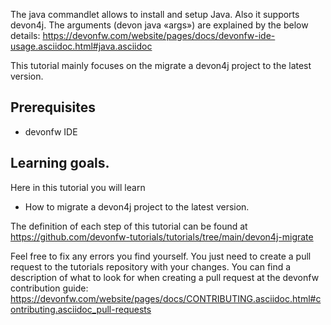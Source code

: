 The java commandlet allows to install and setup Java. Also it supports devon4j. The arguments (devon java «args») are explained by the below details: 
https://devonfw.com/website/pages/docs/devonfw-ide-usage.asciidoc.html#java.asciidoc

This tutorial mainly focuses on the migrate a devon4j project to the latest version.
## Prerequisites
* devonfw IDE

## Learning goals.
Here in this tutorial you will learn 
* How to migrate a devon4j project to the latest version.




The definition of each step of this tutorial can be found at https://github.com/devonfw-tutorials/tutorials/tree/main/devon4j-migrate

Feel free to fix any errors you find yourself. You just need to create a pull request to the tutorials repository with your changes.
You can find a description of what to look for when creating a pull request at the devonfw contribution guide: https://devonfw.com/website/pages/docs/CONTRIBUTING.asciidoc.html#contributing.asciidoc_pull-requests
